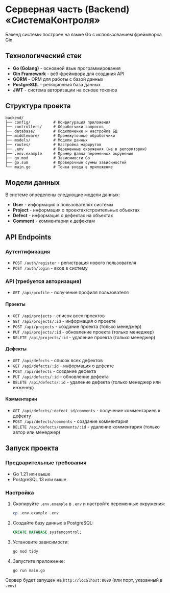 # Серверная часть (Backend) «СистемаКонтроля»

Бэкенд системы построен на языке Go с использованием фреймворка Gin.

## Технологический стек

- **Go (Golang)** - основной язык программирования
- **Gin Framework** - веб-фреймворк для создания API
- **GORM** - ORM для работы с базой данных
- **PostgreSQL** - реляционная база данных
- **JWT** - система авторизации на основе токенов

## Структура проекта

```
backend/
├── config/          # Конфигурация приложения
├── controllers/     # Обработчики запросов
├── database/        # Подключение и настройка БД
├── middleware/      # Промежуточные обработчики
├── models/          # Модели данных
├── routes/          # Настройка маршрутов
├── .env             # Переменные окружения (не в репозитории)
├── .env.example     # Пример файла переменных окружения
├── go.mod           # Зависимости Go
├── go.sum           # Проверочные суммы зависимостей
└── main.go          # Точка входа в приложение
```

## Модели данных

В системе определены следующие модели данных:

- **User** - информация о пользователях системы
- **Project** - информация о проектах/строительных объектах
- **Defect** - информация о дефектах на объектах
- **Comment** - комментарии к дефектам

## API Endpoints

### Аутентификация

- `POST /auth/register` - регистрация нового пользователя
- `POST /auth/login` - вход в систему

### API (требуется авторизация)

- `GET /api/profile` - получение профиля пользователя

#### Проекты

- `GET /api/projects` - список всех проектов
- `GET /api/projects/:id` - информация о проекте
- `POST /api/projects` - создание проекта (только менеджер)
- `PUT /api/projects/:id` - обновление проекта (только менеджер)
- `DELETE /api/projects/:id` - удаление проекта (только менеджер)

#### Дефекты

- `GET /api/defects` - список всех дефектов
- `GET /api/defects/:id` - информация о дефекте
- `POST /api/defects` - создание дефекта
- `PUT /api/defects/:id` - обновление дефекта
- `DELETE /api/defects/:id` - удаление дефекта (только менеджер или инженер)

#### Комментарии

- `GET /api/defects/:defect_id/comments` - получение комментариев к дефекту
- `POST /api/defects/comments` - создание комментария
- `DELETE /api/defects/comments/:id` - удаление комментария (только автор или менеджер)

## Запуск проекта

### Предварительные требования

- Go 1.21 или выше
- PostgreSQL 13 или выше

### Настройка

1. Скопируйте `.env.example` в `.env` и настройте переменные окружения:
   ```bash
   cp .env.example .env
   ```

2. Создайте базу данных в PostgreSQL:
   ```sql
   CREATE DATABASE systemcontrol;
   ```

3. Установите зависимости:
   ```bash
   go mod tidy
   ```

4. Запустите приложение:
   ```bash
   go run main.go
   ```

Сервер будет запущен на `http://localhost:8080` (или порт, указанный в `.env`)
